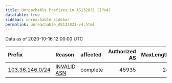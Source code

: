 ```yaml
---
title: Unreachable Prefixes in AS132831 (IPv4)
datatable: true
sidebar: unreachable_sidebar
permalink: unreachable_AS132831-v4.html
---
```


Data as of 2020-10-16 12:00:00 UTC


<div class="datatable-begin"></div>

| Prefix                                                   | Reason                                                                                                  | affected   |   Authorized AS |   MaxLength | Anchor                                       |   unreachable /24s |
|:---------------------------------------------------------|:--------------------------------------------------------------------------------------------------------|:-----------|----------------:|------------:|:---------------------------------------------|-------------------:|
| [103.36.146.0/24](https://stat.ripe.net/103.36.146.0/24) | [INVALID ASN](https://rpki-validator.ripe.net/announcement-preview?asn=AS132831&prefix=103.36.146.0/24) | complete   |           45935 |          24 | [APNIC](unreachable_APNIC_RPKI_Root-v4.html) |                  1 |

<div class="datatable-end"></div>